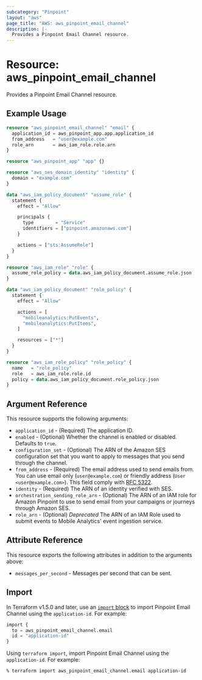 ```yaml
---
subcategory: "Pinpoint"
layout: "aws"
page_title: "AWS: aws_pinpoint_email_channel"
description: |-
  Provides a Pinpoint Email Channel resource.
---
```


# Resource: aws_pinpoint_email_channel

Provides a Pinpoint Email Channel resource.

## Example Usage

```terraform
resource "aws_pinpoint_email_channel" "email" {
  application_id = aws_pinpoint_app.app.application_id
  from_address   = "user@example.com"
  role_arn       = aws_iam_role.role.arn
}

resource "aws_pinpoint_app" "app" {}

resource "aws_ses_domain_identity" "identity" {
  domain = "example.com"
}

data "aws_iam_policy_document" "assume_role" {
  statement {
    effect = "Allow"

    principals {
      type        = "Service"
      identifiers = ["pinpoint.amazonaws.com"]
    }

    actions = ["sts:AssumeRole"]
  }
}

resource "aws_iam_role" "role" {
  assume_role_policy = data.aws_iam_policy_document.assume_role.json
}

data "aws_iam_policy_document" "role_policy" {
  statement {
    effect = "Allow"

    actions = [
      "mobileanalytics:PutEvents",
      "mobileanalytics:PutItems",
    ]

    resources = ["*"]
  }
}

resource "aws_iam_role_policy" "role_policy" {
  name   = "role_policy"
  role   = aws_iam_role.role.id
  policy = data.aws_iam_policy_document.role_policy.json
}
```

## Argument Reference

This resource supports the following arguments:

* `application_id` - (Required) The application ID.
* `enabled` - (Optional) Whether the channel is enabled or disabled. Defaults to `true`.
* `configuration_set` - (Optional) The ARN of the Amazon SES configuration set that you want to apply to messages that you send through the channel.
* `from_address` - (Required) The email address used to send emails from. You can use email only (`user@example.com`) or friendly address (`User <user@example.com>`). This field comply with [RFC 5322](https://www.ietf.org/rfc/rfc5322.txt).
* `identity` - (Required) The ARN of an identity verified with SES.
* `orchestration_sending_role_arn` - (Optional) The ARN of an IAM role for Amazon Pinpoint to use to send email from your campaigns or journeys through Amazon SES.
* `role_arn` - (Optional) *Deprecated* The ARN of an IAM Role used to submit events to Mobile Analytics' event ingestion service.

## Attribute Reference

This resource exports the following attributes in addition to the arguments above:

* `messages_per_second` - Messages per second that can be sent.

## Import

In Terraform v1.5.0 and later, use an [`import` block](https://developer.hashicorp.com/terraform/language/import) to import Pinpoint Email Channel using the `application-id`. For example:

```terraform
import {
  to = aws_pinpoint_email_channel.email
  id = "application-id"
}
```

Using `terraform import`, import Pinpoint Email Channel using the `application-id`. For example:

```console
% terraform import aws_pinpoint_email_channel.email application-id
```
